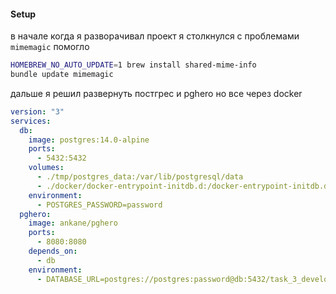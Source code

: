#### Setup
в начале когда я разворачивал проект
я столкнулся с проблемами `mimemagic`
помогло
```bash
HOMEBREW_NO_AUTO_UPDATE=1 brew install shared-mime-info
bundle update mimemagic
```
дальше я решил развернуть постгрес и pghero но все через docker
```yaml
version: "3"
services:
  db:
    image: postgres:14.0-alpine
    ports:
      - 5432:5432
    volumes:
      - ./tmp/postgres_data:/var/lib/postgresql/data
      - ./docker/docker-entrypoint-initdb.d:/docker-entrypoint-initdb.d
    environment:
      - POSTGRES_PASSWORD=password
  pghero:
    image: ankane/pghero
    ports:
      - 8080:8080
    depends_on:
      - db
    environment:
      - DATABASE_URL=postgres://postgres:password@db:5432/task_3_development
```

 
